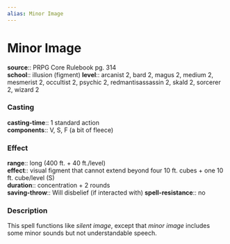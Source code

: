 ```yaml
---
alias: Minor Image
---
```


# Minor Image 

**source**:: PRPG Core Rulebook pg. 314  
**school**:: illusion (figment)
**level**:: arcanist 2, bard 2, magus 2, medium 2, mesmerist 2, occultist 2, psychic 2, redmantisassassin 2, skald 2, sorcerer 2, wizard 2

### Casting 

**casting-time**:: 1 standard action  
**components**:: V, S, F (a bit of fleece)

### Effect 

**range**:: long (400 ft. + 40 ft./level)  
**effect**:: visual figment that cannot extend beyond four 10 ft. cubes + one 10 ft. cube/level (S)  
**duration**:: concentration + 2 rounds  
**saving-throw**:: Will disbelief (if interacted with)
**spell-resistance**:: no

### Description 

This spell functions like *silent image*, except that *minor image* includes some minor sounds but not understandable speech.

